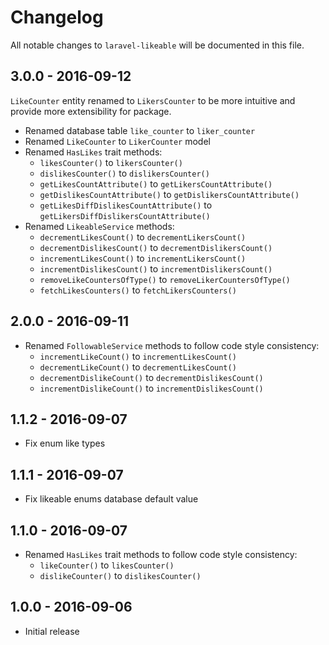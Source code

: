 # Changelog

All notable changes to `laravel-likeable` will be documented in this file.

## 3.0.0 - 2016-09-12

`LikeCounter` entity renamed to `LikersCounter` to be more intuitive and provide more extensibility for package.

- Renamed database table `like_counter` to `liker_counter`
- Renamed `LikeCounter` to `LikerCounter` model
- Renamed `HasLikes` trait methods:
    - `likesCounter()` to `likersCounter()`
    - `dislikesCounter()` to `dislikersCounter()`
    - `getLikesCountAttribute()` to `getLikersCountAttribute()`
    - `getDislikesCountAttribute()` to `getDislikersCountAttribute()`
    - `getLikesDiffDislikesCountAttribute()` to `getLikersDiffDislikersCountAttribute()`
- Renamed `LikeableService` methods:
    - `decrementLikesCount()` to `decrementLikersCount()`
    - `decrementDislikesCount()` to `decrementDislikersCount()`
    - `incrementLikesCount()` to `incrementLikersCount()`
    - `incrementDislikesCount()` to `incrementDislikersCount()`
    - `removeLikeCountersOfType()` to `removeLikerCountersOfType()`
    - `fetchLikesCounters()` to `fetchLikersCounters()`

## 2.0.0 - 2016-09-11

- Renamed `FollowableService` methods to follow code style consistency:
    - `incrementLikeCount()` to `incrementLikesCount()`
    - `decrementLikeCount()` to `decrementLikesCount()`
    - `decrementDislikeCount()` to `decrementDislikesCount()`
    - `incrementDislikeCount()` to `incrementDislikesCount()`

## 1.1.2 - 2016-09-07

- Fix enum like types

## 1.1.1 - 2016-09-07

- Fix likeable enums database default value

## 1.1.0 - 2016-09-07

- Renamed `HasLikes` trait methods to follow code style consistency:
    - `likeCounter()` to `likesCounter()`
    - `dislikeCounter()` to `dislikesCounter()`

## 1.0.0 - 2016-09-06

- Initial release
